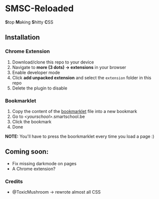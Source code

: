 # SMSC-Reloaded
**S**top **M**aking **S**hitty **C**SS

## Installation
### Chrome Extension
1. Download/clone this repo to your device
2. Navigate to **more (3 dots) -> extensions** in your browser
3. Enable developer mode
4. Click **add unpacked extension** and select the `extension` folder in this repo
5. Delete the plugin to disable

### Bookmarklet
1. Copy the content of the [bookmarklet](https://github.com/wxnnvs/SMSC-Reloaded/raw/main/bookmarklet) file into a new bookmark
2. Go to <*yourschool*>.smartschool.be
3. Click the bookmark
4. Done

**NOTE:** You'll have to press the boorkmarklet every time you load a page :)

## Coming soon:
- Fix missing darkmode on pages
- A Chrome extension?

### Credits
- @ToxicMushroom -> rewrote almost all CSS
